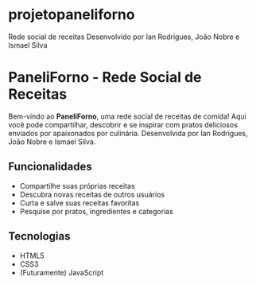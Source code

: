# projetopaneliforno
Rede social de receitas
Desenvolvido por Ian Rodrigues, João Nobre e Ismael Silva


# PaneliForno - Rede Social de Receitas

Bem-vindo ao **PaneliForno**, uma rede social de receitas de comida! Aqui você pode compartilhar, descobrir e se inspirar com pratos deliciosos enviados por apaixonados por culinária.
Desenvolvida por Ian Rodrigues, João Nobre e Ismael Silva.


## Funcionalidades

-  Compartilhe suas próprias receitas
-  Descubra novas receitas de outros usuários
-  Curta e salve suas receitas favoritas
-  Pesquise por pratos, ingredientes e categorias

## Tecnologias

- HTML5
- CSS3
- (Futuramente) JavaScript

